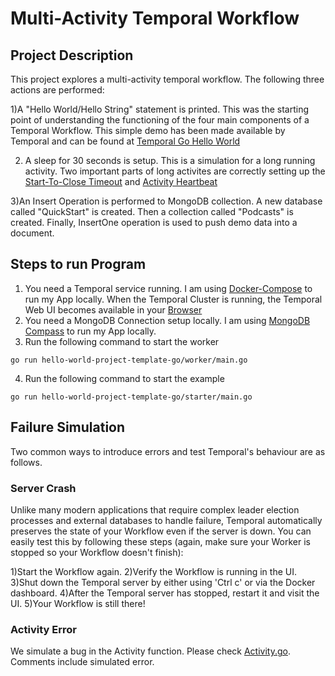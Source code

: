 # Multi-Activity Temporal Workflow

## Project Description
This project explores a multi-activity temporal workflow. 
The following three actions are performed:

1)A "Hello World/Hello String" statement is printed. 
This was the starting point of understanding the functioning of the four main components of a Temporal Workflow. This simple demo has been made available by Temporal and can be found at [Temporal Go Hello World](https://github.com/temporalio/samples-go/tree/main/helloworld)

2) A sleep for 30 seconds is setup. This is a simulation for a long running activity. Two important parts of long activites are correctly setting up the [Start-To-Close Timeout](https://docs.temporal.io/docs/concepts/what-is-a-start-to-close-timeout) and [Activity Heartbeat](https://docs.temporal.io/docs/go/how-to-heartbeat-an-activity-in-go)

3)An Insert Operation is performed to MongoDB collection.
A new database called "QuickStart" is created. Then a collection called "Podcasts" is created. Finally, InsertOne operation is used to push demo data into a document.

## Steps to run Program
1) You need a Temporal service running. I am using [Docker-Compose](https://docs.temporal.io/docs/clusters/quick-install/#docker-compose) to run my App locally.
   When the Temporal Cluster is running, the Temporal Web UI becomes available in your [Browser](http://localhost:8088/namespaces/default/workflows?range=last-30-days&status=ALL)
2) You need a MongoDB Connection setup locally. I am using [MongoDB Compass](https://www.mongodb.com/products/compass) to run my App locally.
3) Run the following command to start the worker
```
go run hello-world-project-template-go/worker/main.go
```
4) Run the following command to start the example
```
go run hello-world-project-template-go/starter/main.go
```
## Failure Simulation
Two common ways to introduce errors and test Temporal's behaviour are as follows.
### Server Crash
Unlike many modern applications that require complex leader election processes and external databases to handle failure, Temporal automatically preserves the state of your Workflow even if the server is down. You can easily test this by following these steps (again, make sure your Worker is stopped so your Workflow doesn't finish):

1)Start the Workflow again.
2)Verify the Workflow is running in the UI.
3)Shut down the Temporal server by either using 'Ctrl c' or via the Docker dashboard.
4)After the Temporal server has stopped, restart it and visit the UI.
5)Your Workflow is still there!

### Activity Error
We simulate a bug in the Activity function. Please check [Activity.go](https://github.com/priyalkulkarni1/hello-world-project-template-go/blob/master/activity.go). Comments include simulated error.
